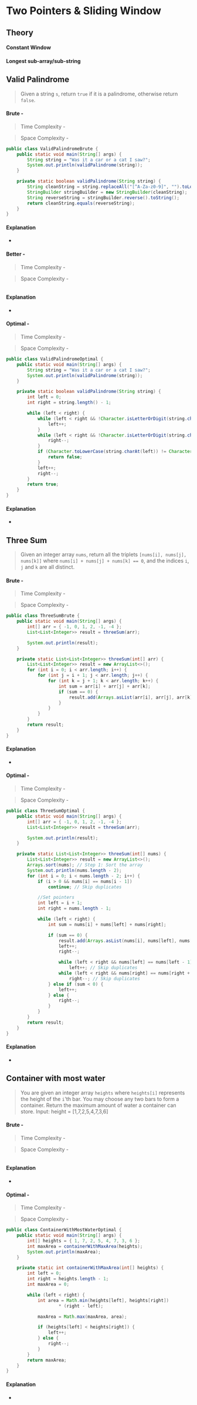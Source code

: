 # **Two Pointers & Sliding Window**
## **Theory**
#### Constant Window

#### Longest sub-array/sub-string


## **Valid Palindrome**
> Given a string `s`, return `true` if it is a palindrome, otherwise return `false`.
#### Brute - 
>Time Complexity - 

>Space Complexity - 
```java
public class ValidPalindromeBrute {
    public static void main(String[] args) {
        String string = "Was it a car or a cat I saw?";
        System.out.println(validPalindrome(string));
    }

    private static boolean validPalindrome(String string) {
        String cleanString = string.replaceAll("[^A-Za-z0-9]", "").toLowerCase();
        StringBuilder stringBuilder = new StringBuilder(cleanString);
        String reverseString = stringBuilder.reverse().toString();
        return cleanString.equals(reverseString);
    }
}
```
#### Explanation

-

#### Better - 
>Time Complexity - 

>Space Complexity - 
```java

```
#### Explanation

-

#### Optimal -
>Time Complexity - 

>Space Complexity - 

```java
public class ValidPalindromeOptimal {
    public static void main(String[] args) {
        String string = "Was it a car or a cat I saw?";
        System.out.println(validPalindrome(string));
    }

    private static boolean validPalindrome(String string) {
        int left = 0;
        int right = string.length() - 1;

        while (left < right) {
            while (left < right && !Character.isLetterOrDigit(string.charAt(left))) {
                left++;
            }
            while (left < right && !Character.isLetterOrDigit(string.charAt(right))) {
                right--;
            }
            if (Character.toLowerCase(string.charAt(left)) != Character.toLowerCase(string.charAt(right))) {
                return false;
            }
            left++;
            right--;
        }
        return true;
    }
}
```
#### Explanation

-

## **Three Sum**
> Given an integer array `nums`, return all the triplets `[nums[i], nums[j], nums[k]]` where `nums[i] + nums[j] + nums[k] == 0`, and the indices `i`, `j` and `k` are all distinct.
#### Brute - 
>Time Complexity - 

>Space Complexity - 
```java
public class ThreeSumBrute {
    public static void main(String[] args) {
        int[] arr = { -1, 0, 1, 2, -1, -4 };
        List<List<Integer>> result = threeSum(arr);

        System.out.println(result);
    }

    private static List<List<Integer>> threeSum(int[] arr) {
        List<List<Integer>> result = new ArrayList<>();
        for (int i = 0; i < arr.length; i++) {
            for (int j = i + 1; j < arr.length; j++) {
                for (int k = j + 1; k < arr.length; k++) {
                    int sum = arr[i] + arr[j] + arr[k];
                    if (sum == 0) {
                        result.add(Arrays.asList(arr[i], arr[j], arr[k]));
                    }
                }
            }
        }
        return result;
    }
}
```
#### Explanation

-

#### Optimal -
>Time Complexity - 

>Space Complexity - 

```java
public class ThreeSumOptimal {
    public static void main(String[] args) {
        int[] arr = { -1, 0, 1, 2, -1, -4 };
        List<List<Integer>> result = threeSum(arr);

        System.out.println(result);
    }

    private static List<List<Integer>> threeSum(int[] nums) {
        List<List<Integer>> result = new ArrayList<>();
        Arrays.sort(nums); // Step 1: Sort the array
        System.out.println(nums.length - 2);
        for (int i = 0; i < nums.length - 2; i++) {
            if (i > 0 && nums[i] == nums[i - 1])
                continue; // Skip duplicates

            //Set pointers
            int left = i + 1;
            int right = nums.length - 1;

            while (left < right) {
                int sum = nums[i] + nums[left] + nums[right];

                if (sum == 0) {
                    result.add(Arrays.asList(nums[i], nums[left], nums[right]));
                    left++;
                    right--;

                    while (left < right && nums[left] == nums[left - 1])
                        left++; // Skip duplicates
                    while (left < right && nums[right] == nums[right + 1])
                        right--; // Skip duplicates
                } else if (sum < 0) {
                    left++;
                } else {
                    right--;
                }
            }
        }
        return result;
    }
}
```
#### Explanation

-

## **Container with most water**
> You are given an integer array `heights` where `heights[i]` represents the height of the `i`'th
  bar. You may choose any two bars to form a container. Return the maximum amount of water a container can store.
  Input: height = [1,7,2,5,4,7,3,6]
#### Brute - 
>Time Complexity - 

>Space Complexity - 
```java

```
#### Explanation

-

#### Optimal -
>Time Complexity - 

>Space Complexity - 

```java
public class ContainerWithMostWaterOptimal {
    public static void main(String[] args) {
        int[] heights = { 1, 7, 2, 5, 4, 7, 3, 6 };
        int maxArea = containerWithMaxArea(heights);
        System.out.println(maxArea);
    }

    private static int containerWithMaxArea(int[] heights) {
        int left = 0;
        int right = heights.length - 1;
        int maxArea = 0;

        while (left < right) {
            int area = Math.min(heights[left], heights[right])
                    * (right - left);

            maxArea = Math.max(maxArea, area);

            if (heights[left] < heights[right]) {
                left++;
            } else {
                right--;
            }
        }
        return maxArea;
    }
}
```
#### Explanation

-